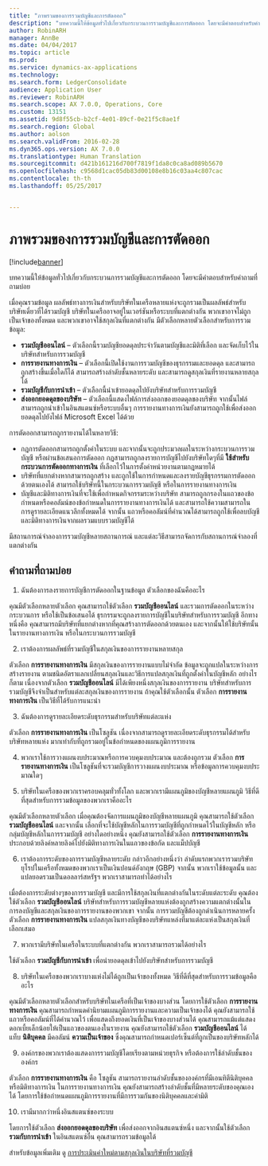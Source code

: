 ```yaml
---
title: "ภาพรวมของการรวมบัญชีและการตัดออก"
description: "บทความนี้ให้ข้อมูลทั่วไปเกี่ยวกับกระบวนการรวมบัญชีและการตัดออก โดยจะมีคำตอบสำหรับคำถามที่ถามบ่อย"
author: RobinARH
manager: AnnBe
ms.date: 04/04/2017
ms.topic: article
ms.prod: 
ms.service: dynamics-ax-applications
ms.technology: 
ms.search.form: LedgerConsolidate
audience: Application User
ms.reviewer: RobinARH
ms.search.scope: AX 7.0.0, Operations, Core
ms.custom: 13151
ms.assetid: 9d8f55cb-b2cf-4e01-89cf-0e21f5c8ae1f
ms.search.region: Global
ms.author: aolson
ms.search.validFrom: 2016-02-28
ms.dyn365.ops.version: AX 7.0.0
ms.translationtype: Human Translation
ms.sourcegitcommit: d421b161216d700f7819f1da8c0ca8ad089b5670
ms.openlocfilehash: c9568d1cac05db83d00108e8b16c03aa4c807cac
ms.contentlocale: th-th
ms.lasthandoff: 05/25/2017


---
```


# <a name="consolidation-and-elimination-overview"></a>ภาพรวมของการรวมบัญชีและการตัดออก

[!include[banner](../includes/banner.md)]


บทความนี้ให้ข้อมูลทั่วไปเกี่ยวกับกระบวนการรวมบัญชีและการตัดออก โดยจะมีคำตอบสำหรับคำถามที่ถามบ่อย

เมื่อคุณรวมข้อมูล ผลลัพธ์ทางการเงินสำหรับบริษัทในเครือหลายแห่งจะถูกรวมเป็นผลลัพธ์สำหรับบริษัทเดี่ยวที่ได้รวมบัญชี บริษัทในเครืออาจอยู่ในเวอร์ชันหรือระบบที่แตกต่างกัน พวกเขาอาจไม่ถูกเป็นเจ้าของทั้งหมด และพวกเขาอาจใช้สกุลเงินที่แตกต่างกัน มีตัวเลือกหลายตัวเลือกสำหรับการรวมข้อมูล:

-   **รวมบัญชีออนไลน์** – ตัวเลือกนี้รวมบัญชียอดดุลประจำวันตามบัญชีและมิติที่เลือก และจัดเก็บไว้ในบริษัทสำหรับการรวมบัญชี
-   **การรายงานทางการเงิน** – ตัวเลือกนี้เปิดใช้งานการรวมบัญชีของธุรกรรมและยอดดุล และสามารถถูกสร้างขึ้นเมื่อใดก็ได้ สามารถสร้างลำดับชั้นหลายระดับ และสามารถดูสกุลเงินที่รายงานหลายสกุลได้
-   **รวมบัญชีกับการนำเข้า** – ตัวเลือกนี้นำเข้ายอดดุลไปยังบริษัทสำหรับการรวมบัญชี
-   **ส่งออกยอดดุลของบริษัท** – ตัวเลือกนี้แสดงไฟล์การส่งออกของยอดดุลของบริษัท จากนั้นไฟล์สามารถถูกนำเข้าในอินสแตนซ์หรือระบบอื่นๆ การรายงานทางการเงินยังสามารถถูกใช้เพื่อส่งออกยอดดุลไปยังไฟล์ Microsoft Excel ได้ด้วย

การตัดออกสามารถถูกรายงานได้ในหลายวิธี:

-   กฎการตัดออกสามารถถูกตั้งค่าในระบบ และจากนั้นจะถูกประมวลผลในระหว่างกระบวนการรวมบัญชี หรือผ่านข้อเสนอการตัดออก กฎสามารถถูกลงรายการบัญชีไปยังบริษัทใดๆที่มี **ใช้สำหรับกระบวนการตัดออกทางการเงิน** ที่เลือกไว้ในการตั้งค่าหน่วยงานตามกฎหมายได้
-   บริษัทที่แยกต่างหากสามารถถูกสร้าง และถูกใช้ในการกำหนดและลงรายบัญชีธุรกรรมการตัดออกด้วยตนเองได้ สามารถใช้บริษัทนี้ในกระบวนการรวมบัญชี หรือในการรายงานทางการเงิน
-   บัญชีและมิติทางการเงินที่จะใช้เพื่อกำหนดกิจกรรมระหว่างบริษัท สามารถถูกกรองในแถวของข้อกำหนดหรือคอลัมน์ของข้อกำหนดในการรายงานทางการเงินได้ และสามารถใช้ความสามารถในการดูรายละเอียดแนวลึกทั้งหมดได้ จากนั้น แถวหรือคอลัมน์ที่คำนวณได้สามารถถูกใช้เพื่อลบบัญชีและมิติทางการเงินจากผลรวมแบบรวมบัญชีได้

มีสถานการณ์จำลองการรวมบัญชีหลายสถานการณ์ และแต่ละวิธีสามารถจัดการกับสถานการณ์จำลองที่แตกต่างกัน

## <a name="frequently-asked-questions"></a>คำถามที่ถามบ่อย
1.  ฉันต้องการลงรายการบัญชีการตัดออกในฐานข้อมูล ตัวเลือกของฉันคืออะไร

คุณมีตัวเลือกหลายตัวเลือก คุณสามารถใช้ตัวเลือก **รวมบัญชีออนไลน์** และรวมการตัดออกในระหว่างกระบวนการ หรือใช้เป็นข้อเสนอได้ ธุรกรรมจะถูกลงรายการบัญชีในบริษัทสำหรับการรวมบัญชี อีกทางหนึ่งคือ คุณสามารถมีบริษัทที่แยกต่างหากที่คุณสร้างการตัดออกด้วยตนเอง และจากนั้นให้ใช้บริษัทนั้นในรายงานทางการเงิน หรือในกระบวนการรวมบัญชี

2.  เราต้องการผลลัพธ์ที่รวมบัญชีในสกุลเงินของการรายงานหลายสกุล

ตัวเลือก **การรายงานทางการเงิน** มีสกุลเงินของการรายงานแบบไม่จำกัด ข้อมูลจะถูกแปลในระหว่างการสร้างรายงาน ตามชนิดอัตราแลกเปลี่ยนสกุลเงินและวิธีการแปลสกุลเงินที่ถูกตั้งค่าในบัญชีหลัก อย่างไรก็ตาม เนื่องจากตัวเลือก **รวมบัญชีออนไลน์** มีได้เพียงหนึ่งสกุลเงินของการรายงาน บริษัทสำหรับการรวมบัญชีจึงจำเป็นสำหรับแต่ละสกุลเงินของการรายงาน ถ้าคุณใช้ตัวเลือกนั้น ตัวเลือก **การรายงานทางการเงิน** เป็นวิธีที่ได้รับการแนะนำ

3.  ฉันต้องการดูรายละเอียดระดับธุรกรรมสำหรับบริษัทแต่ละแห่ง

ตัวเลือก **การรายงานทางการเงิน** เป็นโซลูชัน เนื่องจากสามารถดูรายละเอียดระดับธุรกรรมได้สำหรับบริษัทหลายแห่ง มากเท่ากับที่ถูกรวมอยู่ในข้อกำหนดของแผนภูมิการรายงาน

4.  พวกเราใช้การวางแผนงบประมาณหรือการควบคุมงบประมาณ และต้องถูกรวม
ตัวเลือก **การรายงานทางการเงิน** เป็นโซลูชันที่จะรวมบัญชีการวางแผนงบประมาณ หรือข้อมูลการควบคุมงบประมาณใดๆ

5.  บริษัทในเครือของพวกเราครอบคลุมทั่วทั้งโลก และพวกเรามีแผนภูมิของบัญชีหลายแผนภูมิ วิธีที่ดีที่สุดสำหรับการรวมข้อมูลของพวกเราคืออะไร

คุณมีตัวเลือกหลายตัวเลือก เมื่อคุณต้องจัดการแผนภูมิของบัญชีหลายแผนภูมิ คุณสามารถใช้ตัวเลือก **รวมบัญชีออนไลน์** และจากนั้น เลือกที่จะใช้บัญชีหลักในการรวมบัญชีที่ถูกกำหนดไว้ในบัญชีหลัก หรือกลุ่มบัญชีหลักในการรวมบัญชี อย่างใดอย่างหนึ่ง คุณยังสามารถใช้ตัวเลือก **การรายงานทางการเงิน** ประกอบด้วยลิงค์หลายลิงค์ไปยังมิติทางการเงินในแถวของข้อกัด และแม็ปบัญชี

6.  เราต้องการระดับของการรวมบัญชีหลายระดับ กล่าวอีกอย่างหนึ่งว่า ลำดับแรกพวกเรารวมบริษัทยุโรปในเครือทั้งหมดของพวกเราเป็นเงินปอนด์อังกฤษ (GBP) จากนั้น พวกเราใช้ข้อมูลนั้น และแปลยอดรวมเป็นดอลลาร์สหรัฐฯ พวกเราสามารถทำได้อย่างไร

เมื่อต้องการระดับต่างๆของการรวมบัญชี และมีการใช้สกุลเงินที่แตกต่างกันในระดับแต่ละระดับ คุณต้องใช้ตัวเลือก **รวมบัญชีออนไลน์** บริษัทสำหรับการรวมบัญชีหลายแห่งต้องถูกสร้างความแตกต่างนั้นในการลงบัญชีและสกุลเงินของการรายงานของพวกเขา จากนั้น การรวมบัญชีต้องถูกดำเนินการหลายครั้ง ตัวเลือก **การรายงานทางการเงิน** แปลสกุลเงินทางบัญชีของบริษัทแหล่งที่มาแต่ละแห่งเป็นสกุลเงินที่เลือกเสมอ

7.  พวกเรามีบริษัทในเครือในระบบที่แตกต่างกัน พวกเราสามารถรวมได้อย่างไร

ใช้ตัวเลือก **รวมบัญชีกับการนำเข้า** เพื่อนำยอดดุลเข้าไปยังบริษัทสำหรับการรวมบัญชี

8.  บริษัทในเครือของพวกเราบางแห่งไม่ได้ถูกเป็นเจ้าของทั้งหมด วิธีที่ดีที่สุดสำหรับการรวมข้อมูลคืออะไร

คุณมีตัวเลือกหลายตัวเลือกสำหรับบริษัทในเครือที่เป็นเจ้าของบางส่วน โดยการใช้ตัวเลือก **การรายงานทางการเงิน** คุณสามารถกำหนดคำนิยามแผนภูมิการรายงานและความเป็นเจ้าของได้ คุณยังสามารถใช้แถวหรือคอลัมน์ที่ได้คำนวณไว้ เพื่อแสดงถึงยอดเงินที่เป็นเจ้าของบางส่วนได้ คุณสามารถแม้แต่แสดงดอกเบี้ยเล็กน้อยให้เป็นแถวของตนเองในรายงาน คุณยังสามารถใช้ตัวเลือก **รวมบัญชีออนไลน์** ได้ แท็บ **นิติบุคคล** มีคอลัมน์ **ความเป็นเจ้าของ** ซึ่งคุณสามารถกำหนดเปอร์เซ็นต์ที่ถูกเป็นของบริษัทหลักได้

9.  องค์กรของพวกเราต้องแสดงการรวมบัญชีโดยเรียงตามหน่วยธุรกิจ หรือต้องการใช้ลำดับชั้นขององค์กร

ตัวเลือก **การรายงานทางการเงิน** คือ โซลูชัน สามารถรายงานลำดับชั้นขององค์กรที่มีเอนทิตีนิติบุคคล หรือมิติทางการเงิน ในการรายงานทางการเงิน คุณยังสามารถสร้างลำดับชั้นที่มีหลายระดับของคุณเองได้ โดยการใช้ข้อกำหนดแผนภูมิการรายงานที่มีการรวมกันของนิติบุคคลและค่ามิติ

10. เรามีมากกว่าหนึ่งอินสแตนซ์ของระบบ

โดยการใช้ตัวเลือก **ส่งออกยอดดุลของบริษัท** เพื่อส่งออกจากอินสแตนซ์หนึ่ง และจากนั้นใช้ตัวเลือก **รวมกับการนำเข้า** ในอินสแตนซ์อื่น คุณสามารถรวมข้อมูลได้


สำหรับข้อมูลเพิ่มเติม ดู [การประเมินค่าใหม่ตามสกุลเงินในบริษัทที่รวมบัญชี](..\general-ledger\currency-revaluation-consolidation-company.md)



